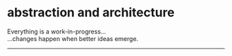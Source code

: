 # abstraction and architecture

Everything is a work-in-progress...  
...changes happen when better ideas emerge.


___